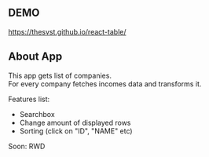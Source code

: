 ## DEMO
https://thesvst.github.io/react-table/
## About App
This app gets list of companies.
<br>
For every company fetches incomes data and transforms it.

Features list:
<ul>
    <li>Searchbox</li>
    <li>Change amount of displayed rows</li>
    <li>Sorting (click on "ID", "NAME" etc)</li>
    
</ul>

Soon: RWD